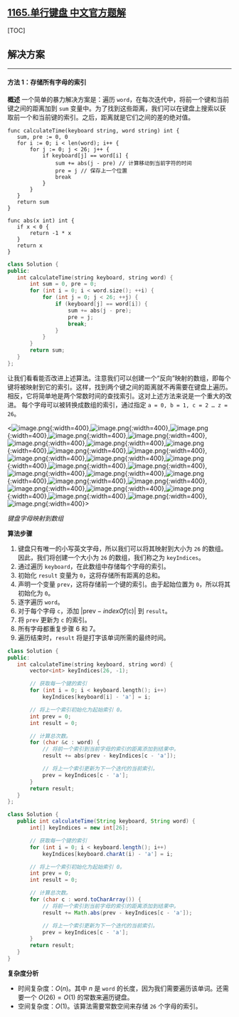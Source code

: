 ## [1165.单行键盘 中文官方题解](https://leetcode.cn/problems/single-row-keyboard/solutions/100000/dan-xing-jian-pan-by-leetcode-solution)
[TOC]

 ## 解决方案

---

#### 方法 1：存储所有字母的索引

 **概述**
 一个简单的暴力解决方案是：遍历 `word`，在每次迭代中，将前一个键和当前键之间的距离加到 `sum` 变量中。为了找到这些距离，我们可以在键盘上搜索以获取前一个和当前键的索引。之后，距离就是它们之间的差的绝对值。

 ```Golang [slu]
 func calculateTime(keyboard string, word string) int {
    sum, pre := 0, 0 
    for i := 0; i < len(word); i++ {
        for j := 0; j < 26; j++ {
            if keyboard[j] == word[i] {
                sum += abs(j - pre) // 计算移动到当前字符的时间
                pre = j // 保存上一个位置
                break
            }
        }
    }
    return sum
}

func abs(x int) int {
    if x < 0 {
        return -1 * x
    }
    return x
}
 ```

 ```C++ [slu]
 class Solution {
public:
    int calculateTime(string keyboard, string word) {
        int sum = 0, pre = 0;
        for (int i = 0; i < word.size(); ++i) {
            for (int j = 0; j < 26; ++j) {
                if (keyboard[j] == word[i]) {
                    sum += abs(j - pre);
                    pre = j;
                    break;
                }
            }
        }
        return sum;
    }
};
 ```

 让我们看看能否改进上述算法。注意我们可以创建一个“反向”映射的数组，即每个键将被映射到它的索引。这样，找到两个键之间的距离就不再需要在键盘上遍历。相反，它将简单地是两个常数时间的查找索引。这对上述方法来说是一个重大的改进。
 每个字母可以被转换成数组的索引，通过指定 `a = 0, b = 1, c = 2 … z = 26`。

 <![image.png](https://pic.leetcode.cn/1692242402-gdkRsg-image.png){:width=400},![image.png](https://pic.leetcode.cn/1692242405-oldfaP-image.png){:width=400},![image.png](https://pic.leetcode.cn/1692242407-bfyGPy-image.png){:width=400},![image.png](https://pic.leetcode.cn/1692242410-gMHJLh-image.png){:width=400},![image.png](https://pic.leetcode.cn/1692242413-JGzUoS-image.png){:width=400},![image.png](https://pic.leetcode.cn/1692242416-JFXECY-image.png){:width=400},![image.png](https://pic.leetcode.cn/1692242419-oDsrGG-image.png){:width=400},![image.png](https://pic.leetcode.cn/1692242422-QhpzeC-image.png){:width=400},![image.png](https://pic.leetcode.cn/1692242425-oLQbKx-image.png){:width=400},![image.png](https://pic.leetcode.cn/1692242428-VAfxvl-image.png){:width=400},![image.png](https://pic.leetcode.cn/1692242430-aWplCN-image.png){:width=400},![image.png](https://pic.leetcode.cn/1692242433-TiUxbj-image.png){:width=400},![image.png](https://pic.leetcode.cn/1692242437-lAHwvs-image.png){:width=400},![image.png](https://pic.leetcode.cn/1692242440-AKbgcV-image.png){:width=400},![image.png](https://pic.leetcode.cn/1692242442-rTRWNm-image.png){:width=400},![image.png](https://pic.leetcode.cn/1692242445-gwgOZp-image.png){:width=400},![image.png](https://pic.leetcode.cn/1692242448-UudbZG-image.png){:width=400},![image.png](https://pic.leetcode.cn/1692242451-wQwXuu-image.png){:width=400},![image.png](https://pic.leetcode.cn/1692242454-cyPqUL-image.png){:width=400},![image.png](https://pic.leetcode.cn/1692242458-DpRJYJ-image.png){:width=400},![image.png](https://pic.leetcode.cn/1692242460-CyQdWP-image.png){:width=400},![image.png](https://pic.leetcode.cn/1692242463-XEXOyx-image.png){:width=400},![image.png](https://pic.leetcode.cn/1692242467-yqFCmA-image.png){:width=400},![image.png](https://pic.leetcode.cn/1692242470-pjjptz-image.png){:width=400},![image.png](https://pic.leetcode.cn/1692242474-NxLzkv-image.png){:width=400},![image.png](https://pic.leetcode.cn/1692242477-VEmKaq-image.png){:width=400}>

 *键盘字母映射到数组*

 **算法步骤**

 1. 键盘只有唯一的小写英文字母，所以我们可以将其映射到大小为 `26` 的数组。因此，我们将创建一个大小为 `26` 的数组，我们称之为 `keyIndices`。
 2. 通过遍历 `keyboard`，在此数组中存储每个字母的索引。
 3. 初始化 `result` 变量为 `0`，这将存储所有距离的总和。
 4. 声明一个变量 `prev`，这将存储前一个键的索引。由于起始位置为 `0`，所以将其初始化为 `0`。
 5. 逐字遍历 `word`。
 6. 对于每个字母 `c`，添加 $|\text{prev} - indexOf(\text{c})|$ 到 `result`。
 7. 将 `prev` 更新为 `c` 的索引。
 8. 所有字母都重复步骤 6 和 7。
 9. 遍历结束时，`result` 将是打字该单词所需的最终时间。

 ```C++ [slu1]
 class Solution {
public:
    int calculateTime(string keyboard, string word) {
        vector<int> keyIndices(26, -1);

        // 获取每一个键的索引
        for (int i = 0; i < keyboard.length(); i++)
            keyIndices[keyboard[i] - 'a'] = i;

        // 将上一个索引初始化为起始索引 0。
        int prev = 0;
        int result = 0;

        // 计算总次数。
        for (char &c : word) {
            // 将前一个索引到当前字母的索引的距离添加到结果中。
            result += abs(prev - keyIndices[c - 'a']);

            // 将上一个索引更新为下一个迭代的当前索引。
            prev = keyIndices[c - 'a'];
        }
        return result;
    }
};
 ```

 ```Java [slu1]
 class Solution {
    public int calculateTime(String keyboard, String word) {
        int[] keyIndices = new int[26];

        // 获取每一个键的索引
        for (int i = 0; i < keyboard.length(); i++)
            keyIndices[keyboard.charAt(i) - 'a'] = i;

        // 将上一个索引初始化为起始索引 0。
        int prev = 0;
        int result = 0;

        // 计算总次数。
        for (char c : word.toCharArray()) {
            // 将前一个索引到当前字母的索引的距离添加到结果中。
            result += Math.abs(prev - keyIndices[c - 'a']);

            // 将上一个索引更新为下一个迭代的当前索引。
            prev = keyIndices[c - 'a'];
        }
        return result;
    }
}
 ```

 **复杂度分析**

 * 时间复杂度：$O(n)$。其中 $n$ 是 `word` 的长度，因为我们需要遍历该单词。还需要一个 $O(26) = O(1)$ 的常数来遍历键盘。
 * 空间复杂度：$O(1)$。该算法需要常数空间来存储 `26` 个字母的索引。